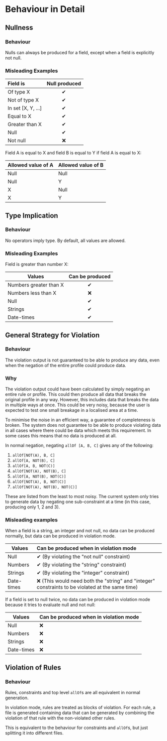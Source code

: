 # Behaviour in Detail
## Nullness
### Behaviour
Nulls can always be produced for a field, except when a field is explicitly not null. 

### Misleading Examples
|Field is           |Null produced|
|:------------------|:-----------:|
|Of type X          | ✔ |
|Not of type X      | ✔ |
|In set [X, Y, ...] | ✔ |
|Equal to X         | ✔ |
|Greater than X     | ✔ |
|Null               | ✔ |
|Not null           | ❌ |

Field A is equal to X and field B is equal to Y if field A is equal to X:

|Allowed value of A|Allowed value of B|
|------------------|------------------|
|Null              |Null              |
|Null              |Y                 |
|X                 |Null              |
|X                 |Y                 |

## Type Implication
### Behaviour
No operators imply type. By default, all values are allowed.

### Misleading Examples
Field is greater than number X:

|Values                |Can be produced|
|----------------------|:-------------:|
|Numbers greater than X|✔ |
|Numbers less than X   |❌ |
|Null                  |✔ |
|Strings               |✔ |
|Date-times            |✔ |


## General Strategy for Violation
### Behaviour
The violation output is not guaranteed to be able to produce any data,
even when the negation of the entire profile could produce data.

### Why
The violation output could have been calculated by simply negating an entire rule or profile. This could then produce all data that breaks the original profile in any way. However, this includes data that breaks the data in multiple ways at once. This could be very noisy, because the user is expected to test one small breakage in a localised area at a time.

To minimise the noise in an efficient way, a guarantee of completeness is broken. The system does not guarantee to be able to produce violating data in all cases where there could be data which meets this requirement. In some cases this means that no data is produced at all.

In normal negation, negating `allOf [A, B, C]` gives any of the following:
1) `allOf[NOT(A), B, C]`
2) `allOf[A, NOT(B), C]`
3) `allOf[A, B, NOT(C)]`
4) `allOf[NOT(A), NOT(B), C]`
5) `allOf[A, NOT(B), NOT(C)]`
6) `allOf[NOT(A), B, NOT(C)]`
7) `allOf[NOT(A), NOT(B), NOT(C)]`

These are listed from the least to most noisy. The current system only tries to generate data by negating one sub-constraint at a time (in this case, producing only 1, 2 and 3).

### Misleading examples
When a field is a string, an integer and not null, no data can be produced normally,
but data can be produced in violation mode.

|Values                |Can be produced when in violation mode|
|----------------------|:-------------------------------------|
|Null                  |✔ (By violating the "not null" constraint) |
|Numbers               |✔ (By violating the "string" constraint) |
|Strings               |✔ (By violating the "integer" constraint) |
|Date-times            |❌ (This would need both the "string" and "integer" constraints to be violated at the same time) |

If a field is set to null twice, no data can be produced in violation mode because it tries to evaluate null and not null:

|Values                |Can be produced when in violation mode|
|----------------------|:-------------------------------------|
|Null                  |❌|
|Numbers               |❌|
|Strings               |❌|
|Date-times            |❌|


## Violation of Rules
### Behaviour
Rules, constraints and top level `allOf`s are all equivalent in normal generation.

In violation mode, rules are treated as blocks of violation.
For each rule, a file is generated containing data that can be generated by combining the
violation of that rule with the non-violated other rules.

This is equivalent to the behaviour for constraints and `allOf`s, but just splitting it
into different files.
